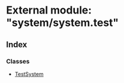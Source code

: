 
# External module: "system/system.test"

## Index

### Classes

* [TestSystem](../classes/_system_system_test_.testsystem.md)
